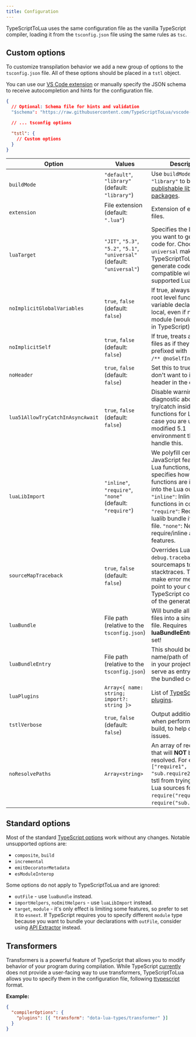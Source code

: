 ```yaml
---
title: Configuration
---
```


TypeScriptToLua uses the same configuration file as the vanilla TypeScript compiler, loading it from the `tsconfig.json` file using the same rules as `tsc`.

## Custom options

To customize transpilation behavior we add a new group of options to the `tsconfig.json` file. All of these options should be placed in a `tstl` object.

You can use our [VS Code extension](editor-support.md) or manually specify the JSON schema to receive autocompletion and hints for the configuration file.

```json title=tsconfig.json
{
  // Optional: Schema file for hints and validation
  "$schema": "https://raw.githubusercontent.com/TypeScriptToLua/vscode-typescript-to-lua/master/tsconfig-schema.json",

  // ... tsconfig options

  "tstl": {
    // Custom options
  }
}
```

| Option                           | Values                                                                     | Description                                                                                                                                                                                                                                                                                     |
| -------------------------------- | -------------------------------------------------------------------------- | ----------------------------------------------------------------------------------------------------------------------------------------------------------------------------------------------------------------------------------------------------------------------------------------------- |
| `buildMode`                      | `"default"`, `"library"` (default: `"library"`)                            | Use `buildMode: "library"` to build [publishable library packages](publishing-modules.md).                                                                                                                                                                                                      |
| `extension`                      | File extension (default: `".lua"`)                                         | Extension of emitted lua files.                                                                                                                                                                                                                                                                 |
| `luaTarget`                      | `"JIT"`, `"5.3"`, `"5.2"`, `"5.1"`, `"universal"` (default: `"universal"`) | Specifies the Lua version you want to generate code for. Choosing `universal` makes TypeScriptToLua generate code compatible with all supported Lua targets.                                                                                                                                    |
| `noImplicitGlobalVariables`      | `true`, `false` (default: `false`)                                         | If true, always makes root level function and variable declarations local, even if not in a module (would be global in TypeScript).                                                                                                                                                             |
| `noImplicitSelf`                 | `true`, `false` (default: `false`)                                         | If true, treats all project files as if they were prefixed with<br />`/** @noSelfInFile **/`.                                                                                                                                                                                                   |
| `noHeader`                       | `true`, `false` (default: `false`)                                         | Set this to true if you don't want to include our header in the output.                                                                                                                                                                                                                         |
| `lua51AllowTryCatchInAsyncAwait` | `true`, `false` (default: `false`)                                         | Disable warning diagnostic about try/catch inside `async` functions for Lua 5.1, in case you are using a modified 5.1 environment that can handle this.                                                                                                                                         |
| `luaLibImport`                   | `"inline"`, `"require"`, `"none"` (default: `"require"`)                   | We polyfill certain JavaScript features with Lua functions, this option specifies how these functions are imported into the Lua output. `"inline"`: Inline used functions in code; `"require"`: Require full lualib bundle if used in file. `"none"`: Never require/inline any lualib features. |
| `sourceMapTraceback`             | `true`, `false` (default: `false`)                                         | Overrides Lua's `debug.traceback` to apply sourcemaps to Lua stacktraces. This will make error messages point to your original TypeScript code instead of the generated Lua.                                                                                                                    |
| `luaBundle`                      | File path (relative to the `tsconfig.json`)                                | Will bundle all output lua files into a single bundle file. Requires **luaBundleEntry** to be set!                                                                                                                                                                                              |
| `luaBundleEntry`                 | File path (relative to the `tsconfig.json`)                                | This should be the name/path of the TS file in your project that will serve as entry point to the bundled code.                                                                                                                                                                                 |
| `luaPlugins`                     | `Array<{ name: string; import?: string }>`                                 | List of [TypeScriptToLua plugins](api/plugins.md).                                                                                                                                                                                                                                              |
| `tstlVerbose`                    | `true`, `false` (default: `false`)                                         | Output additional logging when performing a tstl build, to help diagnose issues.                                                                                                                                                                                                                |
| `noResolvePaths`                 | `Array<string>`                                                            | An array of require paths that will **NOT** be resolved. For example `["require1", "sub.require2"]` will stop tstl from trying to resolve Lua sources for `require("require1")` and `require("sub.require2")`.                                                                                  |

## Standard options

Most of the standard [TypeScript options](https://www.typescriptlang.org/docs/handbook/compiler-options.html) work without any changes. Notable unsupported options are:

- `composite`, `build`
- `incremental`
- `emitDecoratorMetadata`
- `esModuleInterop`

Some options do not apply to TypeScriptToLua and are ignored:

- `outFile` - use `luaBundle` instead.
- `importHelpers`, `noEmitHelpers` - use `luaLibImport` instead.
- `target`, `module` - it's only effect is limiting some features, so prefer to set it to `esnext`. If TypeScript requires you to specify different `module` type because you want to bundle your declarations with `outFile`, consider using [API Extractor](https://api-extractor.com/) instead.

## Transformers

Transformers is a powerful feature of TypeScript that allows you to modify behavior of your program during compilation. While TypeScript [currently](https://github.com/microsoft/TypeScript/issues/14419) does not provide a user-facing way to use transformers, TypeScriptToLua allows you to specify them in the configuration file, following [ttypescript](https://github.com/cevek/ttypescript#how-to-use) format.

**Example:**

```json title=tsconfig.json
{
  "compilerOptions": {
    "plugins": [{ "transform": "dota-lua-types/transformer" }]
  }
}
```
